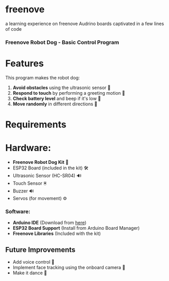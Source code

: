 # freenove
a learning experience on freenove Audrino boards captivated in a few lines of code


### Freenove Robot Dog - Basic Control Program

# Features
This program makes the robot dog:
1. **Avoid obstacles** using the ultrasonic sensor 📡
2. **Respond to touch** by performing a greeting motion 🤝
3. **Check battery level** and beep if it's low 🔋
4. **Move randomly** in different directions 🎲

 # Requirements
# Hardware:
- **Freenove Robot Dog Kit** 🦾
- ESP32 Board (included in the kit) 🛠
- Ultrasonic Sensor (HC-SR04) 🔊
- Touch Sensor 🖲
- Buzzer 🔊
- Servos (for movement) ⚙️

### Software:
- **Arduino IDE** (Download from [here](https://www.arduino.cc/en/software))
- **ESP32 Board Support** (Install from Arduino Board Manager)
- **Freenove Libraries** (Included with the kit)
   

## Future Improvements
- Add voice control 🎤
- Implement face tracking using the onboard camera 🎥
- Make it dance 💃


